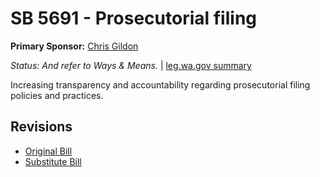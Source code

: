 # SB 5691 - Prosecutorial filing
**Primary Sponsor:** [Chris Gildon](/person/leg/gildon_ch.md)

*Status: And refer to Ways & Means.* | [leg.wa.gov summary](https://app.leg.wa.gov/billsummary?BillNumber=5691&Year=2021)

Increasing transparency and accountability regarding prosecutorial filing policies and practices.

## Revisions
* [Original Bill](1/)
* [Substitute Bill](S/)